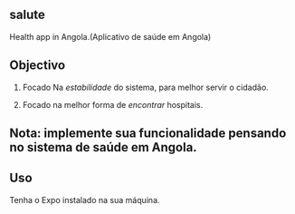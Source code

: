 ## salute

Health app in Angola.(Aplicativo de saúde em Angola)

## Objectivo 

1. Focado Na *estabilidade* do sistema, para melhor servir o cidadão.

2. Focado na melhor forma de *encontrar* hospitais.

## Nota: implemente sua funcionalidade pensando no sistema de saúde em Angola. 

## Uso 

Tenha o Expo instalado na sua máquina.
